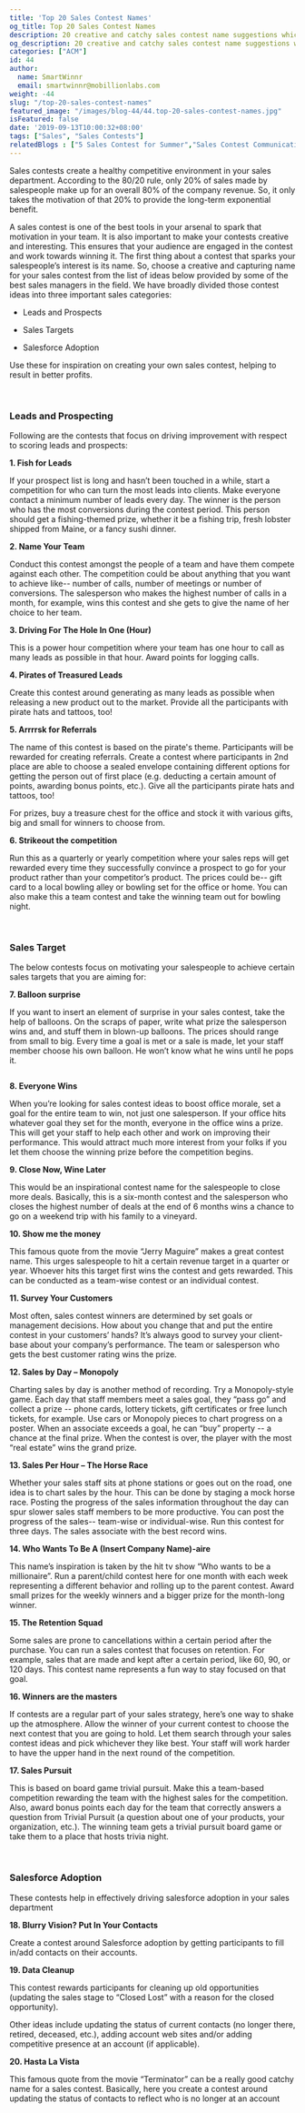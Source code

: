 ```yaml
---
title: 'Top 20 Sales Contest Names'
og_title: Top 20 Sales Contest Names
description: 20 creative and catchy sales contest name suggestions which you can use for inspiration on creating your own sales contests, helping to result in better profits
og_description: 20 creative and catchy sales contest name suggestions which you can use for inspiration on creating your own sales contests, helping to result in better profits
categories: ["ACM"]
id: 44
author:
  name: SmartWinnr
  email: smartwinnr@mobillionlabs.com
weight: -44
slug: "/top-20-sales-contest-names"
featured_image: "/images/blog-44/44.top-20-sales-contest-names.jpg"
isFeatured: false
date: '2019-09-13T10:00:32+08:00'
tags: ["Sales", "Sales Contests"]
relatedBlogs : ["5 Sales Contest for Summer","Sales Contest Communication Template", "23 Sales incentive ideas to keep your sales team motivated", "8 Tips to Create your Sales Contests around March Madness", "25 Creative Sales Team Names"]
---
```


Sales contests create a healthy competitive environment in your sales department. According to the 80/20 rule, only 20% of sales made by salespeople make up for an overall 80% of the company revenue. So, it only takes the motivation of that 20% to provide the long-term exponential benefit.

A sales contest is one of the best tools in your arsenal to spark that motivation in your team. It is also important to make your contests creative and interesting. This ensures that your audience are engaged in the contest and work towards winning it. The first thing about a contest that sparks your salespeople’s interest is its name. So, choose a creative and capturing name for your sales contest from the list of ideas below provided by some of the best sales managers in the field. We have broadly divided those contest ideas into three important sales categories:

* Leads and Prospects

* Sales Targets

* Salesforce Adoption

Use these for inspiration on creating your own sales contest, helping to result in better profits.

<br>

### **Leads and Prospecting**

<!-- <img alt="" src="/images/blog-44/jessica-sysengrath-1uWTR1fcnI0-unsplash.jpg" class="ml-padding-top0 ml-padding-bottom0"> -->

Following are the contests that focus on driving improvement with respect to scoring leads and prospects:

**1. Fish for Leads**

If your prospect list is long and hasn’t been touched in a while, start a competition for who can turn the most leads into clients. Make everyone contact a minimum number of leads every day. The winner is the person who has the most conversions during the contest period. This person should get a fishing-themed prize, whether it be a fishing trip, fresh lobster shipped from Maine, or a fancy sushi dinner.
 
**2. Name Your Team**

Conduct this contest amongst the people of a team and have them compete against each other. The competition could be about anything that you want to achieve like-- number of calls, number of meetings or number of conversions. The salesperson who makes the highest number of calls in a month, for example, wins this contest and she gets to give the name of her choice to her team.

**3. Driving For The Hole In One (Hour)**

This is a power hour competition where your team has one hour to call as many leads as possible in that hour. Award points for logging calls.

**4. Pirates of Treasured Leads**

Create this contest around generating as many leads as possible when releasing a new product out to the market. Provide all the participants with pirate hats and tattoos, too!

**5. Arrrrsk for Referrals**

The name of this contest is based on the pirate's theme. Participants will be rewarded for creating referrals.  Create a contest where participants in 2nd place are able to choose a sealed envelope containing different options for getting the person out of first place (e.g. deducting a certain amount of points, awarding bonus points, etc.). Give all the participants pirate hats and tattoos, too! 

For prizes, buy a treasure chest for the office and stock it with various gifts, big and small for winners to choose from.

**6. Strikeout the competition**

Run this as a quarterly or yearly competition where your sales reps will get rewarded every time they successfully convince a prospect to go for your product rather than your competitor’s product. The prices could be-- gift card to a local bowling alley or bowling set for the office or home. You can also make this a team contest and take the winning team out for bowling night.

<br>

### **Sales Target**

<!-- <img alt="" src="/images/blog-44/jose-gabriel-ortega-castro-2Sd1kYW3h1Y-unsplash.jpg" class="ml-padding-top0 ml-padding-bottom0"> -->

The below contests focus on motivating your salespeople to achieve certain sales targets that you are aiming for:

**7. Balloon surprise**

If you want to insert an element of surprise in your sales contest, take the help of balloons. On the scraps of paper, write what prize the salesperson wins and, and stuff them in blown-up balloons. The prices should range from small to big. Every time a goal is met or a sale is made, let your staff member choose his own balloon. He won’t know what he wins until he pops it.

<a href="https://offers.smartwinnr.com/sales-contest-logos-and-names/" target="_blank"><img class="" alt="" src="/images/contest-logos.png" class="ml-padding-top0 ml-padding-bottom0"></a>

**8. Everyone Wins**

When you’re looking for sales contest ideas to boost office morale, set a goal for the entire team to win, not just one salesperson. If your office hits whatever goal they set for the month, everyone in the office wins a prize. This will get your staff to help each other and work on improving their performance. This would attract much more interest from your folks if you let them choose the winning prize before the competition begins.

**9. Close Now, Wine Later**
 
This would be an inspirational contest name for the salespeople to close more deals. Basically, this is a six-month contest and the salesperson who closes the highest number of deals at the end of 6 months wins a chance to go on a weekend trip with his family to a vineyard.
 
**10. Show me the money**

This famous quote from the movie “Jerry Maguire” makes a great contest name. This urges salespeople to hit a certain revenue target in a quarter or year. Whoever hits this target first wins the contest and gets rewarded. This can be conducted as a team-wise contest or an individual contest.

**11. Survey Your Customers**

Most often, sales contest winners are determined by set goals or management decisions. How about you change that and put the entire contest in your customers’ hands? It’s always good to survey your client-base about your company’s performance. The team or salesperson who gets the best customer rating wins the prize.
 
**12. Sales by Day – Monopoly**

Charting sales by day is another method of recording. Try a Monopoly-style game. Each day that staff members meet a sales goal, they “pass go” and collect a prize -- phone cards, lottery tickets, gift certificates or free lunch tickets, for example. Use cars or Monopoly pieces to chart progress on a poster. When an associate exceeds a goal, he can “buy” property -- a chance at the final prize. When the contest is over, the player with the most “real estate” wins the grand prize.

**13. Sales Per Hour – The Horse Race**

Whether your sales staff sits at phone stations or goes out on the road, one idea is to chart sales by the hour. This can be done by staging a mock horse race. Posting the progress of the sales information throughout the day can spur slower sales staff members to be more productive. You can post the progress of the sales-- team-wise or individual-wise. Run this contest for three days. The sales associate with the best record wins.

**14. Who Wants To Be A (Insert Company Name)-aire**

This name’s inspiration is taken by the hit tv show “Who wants to be a millionaire”. Run a parent/child contest here for one month with each week representing a different behavior and rolling up to the parent contest.  Award small prizes for the weekly winners and a bigger prize for the month-long winner.

**15. The Retention Squad**

Some sales are prone to cancellations within a certain period after the purchase. You can run a sales contest that focuses on retention. For example, sales that are made and kept after a certain period, like 60, 90, or 120 days. This contest name represents a fun way to stay focused on that goal.

**16. Winners are the masters**

If contests are a regular part of your sales strategy, here’s one way to shake up the atmosphere. Allow the winner of your current contest to choose the next contest that you are going to hold. Let them search through your sales contest ideas and pick whichever they like best. Your staff will work harder to have the upper hand in the next round of the competition.

**17. Sales Pursuit**

This is based on board game trivial pursuit. Make this a team-based competition rewarding the team with the highest sales for the competition. Also, award bonus points each day for the team that correctly answers a question from Trivial Pursuit (a question about one of your products, your organization, etc.).  The winning team gets a trivial pursuit board game or take them to a place that hosts trivia night.

<br>

### **Salesforce Adoption**

<!-- <img alt="" src="/images/blog-44/austin-distel-744oGeqpxPQ-unsplash.jpg" class="ml-padding-top0 ml-padding-bottom0"> -->

These contests help in effectively driving salesforce adoption in your sales department 

**18. Blurry Vision? Put In Your Contacts**

Create a contest around Salesforce adoption by getting participants to fill in/add contacts on their accounts.

**19. Data Cleanup**

This contest rewards participants for cleaning up old opportunities (updating the sales stage to “Closed Lost” with a reason for the closed opportunity).
 
Other ideas include updating the status of current contacts (no longer there, retired, deceased, etc.), adding account web sites and/or adding competitive presence at an account (if applicable).

**20. Hasta La Vista**

This famous quote from the movie “Terminator” can be a really good catchy name for a sales contest. Basically, here you create a contest around updating the status of contacts to reflect who is no longer at an account
